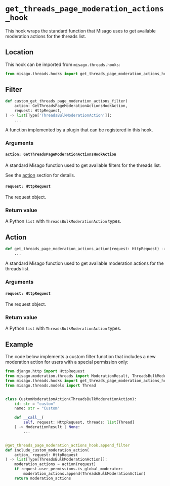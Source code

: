 # `get_threads_page_moderation_actions_hook`

This hook wraps the standard function that Misago uses to get available moderation actions for the threads list.


## Location

This hook can be imported from `misago.threads.hooks`:

```python
from misago.threads.hooks import get_threads_page_moderation_actions_hook
```


## Filter

```python
def custom_get_threads_page_moderation_actions_filter(
    action: GetThreadsPageModerationActionsHookAction,
    request: HttpRequest,
) -> list[Type['ThreadsBulkModerationAction']]:
    ...
```

A function implemented by a plugin that can be registered in this hook.


### Arguments

#### `action: GetThreadsPageModerationActionsHookAction`

A standard Misago function used to get available filters for the threads list.

See the [action](#action) section for details.


#### `request: HttpRequest`

The request object.


### Return value

A Python `list` with `ThreadsBulkModerationAction` types.


## Action

```python
def get_threads_page_moderation_actions_action(request: HttpRequest) -> list[Type['ThreadsBulkModerationAction']]:
    ...
```

A standard Misago function used to get available moderation actions for the threads list.


### Arguments

#### `request: HttpRequest`

The request object.


### Return value

A Python `list` with `ThreadsBulkModerationAction` types.


## Example

The code below implements a custom filter function that includes a new moderation action for users with a special permission only:

```python
from django.http import HttpRequest
from misago.moderation.threads import ModerationResult, ThreadsBulkModerationAction
from misago.threads.hooks import get_threads_page_moderation_actions_hook
from misago.threads.models import Thread


class CustomModerationAction(ThreadsBulkModerationAction):
    id: str = "custom"
    name: str = "Custom"

    def __call__(
        self, request: HttpRequest, threads: list[Thread]
    ) -> ModerationResult | None:
        ...


@get_threads_page_moderation_actions_hook.append_filter
def include_custom_moderation_action(
    action, request: HttpRequest
) -> list[Type[ThreadsBulkModerationAction]]:
    moderation_actions = action(request)
    if request.user_permissions.is_global_moderator:
        moderation_actions.append(ThreadsBulkModerationAction)
    return moderation_actions
```